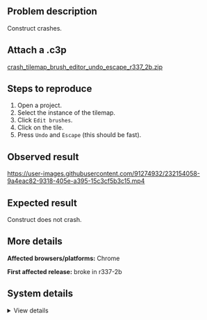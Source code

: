 ## Problem description

Construct crashes.

## Attach a .c3p

[crash_tilemap_brush_editor_undo_escape_r337_2b.zip](https://github.com/WilsonPercival/WilsonPercival/files/11237093/crash_tilemap_brush_editor_undo_escape_r337_2b.zip)

## Steps to reproduce

1. Open a project.
2. Select the instance of the tilemap.
3. Click `Edit brushes`.
4. Click on the tile.
5. Press `Undo` and `Escape` (this should be fast).

## Observed result

https://user-images.githubusercontent.com/91274932/232154058-9a4eac82-9318-405e-a395-15c3cf5b3c15.mp4

## Expected result

Construct does not crash.

## More details



**Affected browsers/platforms:** Chrome

**First affected release:** broke in r337-2b

## System details

<details><summary>View details</summary>

Error report information
Type: unhandled rejection
Reason: Error: Cannot read properties of null (reading 'bc') @ TypeError: Cannot read properties of null (reading 'bc') at lkb (https://editor.construct.net/r337-2/components/bars/tilemapBar/tilemapBar.js:46:365) at async slb.MC (https://editor.construct.net/r337-2/components/bars/tilemapBar/tilemapBar.js:189:263) at async hkb (https://editor.construct.net/r337-2/components/bars/tilemapBar/tilemapBar.js:45:280)
Stack: TypeError: Cannot read properties of null (reading 'bc') at lkb (https://editor.construct.net/r337-2/components/bars/tilemapBar/tilemapBar.js:46:365) at async slb.MC (https://editor.construct.net/r337-2/components/bars/tilemapBar/tilemapBar.js:189:263) at async hkb (https://editor.construct.net/r337-2/components/bars/tilemapBar/tilemapBar.js:45:280)
Construct version: r337.2
URL: https://editor.construct.net/r337-2/
Date: Fri Apr 14 2023 23:46:55 GMT+0300 (Восточная Европа, летнее время)
Uptime: 37.2 s

Platform information
Product: Construct 3 r337.2 (beta)
Browser: Chrome 109.0.5414.120
Browser engine: Chromium
Context: browser
Operating system: Windows NT 0.1.0
Device type: desktop
Device pixel ratio: 1
Logical CPU cores: 2
Approx. device memory: 4 GB
User agent: Mozilla/5.0 (Windows NT 10.0; Win64; x64) AppleWebKit/537.36 (KHTML, like Gecko) Chrome/109.0.0.0 Safari/537.36
Language setting: en-US

WebGL information
Version string: WebGL 2.0 (OpenGL ES 3.0 Chromium)
Numeric version: 2
Supports NPOT textures: yes
Supports GPU profiling: no
Supports highp precision: yes
Vendor: Google Inc. (Google)
Renderer: ANGLE (Google, Vulkan 1.3.0 (SwiftShader Device (Subzero) (0x0000C0DE)), SwiftShader driver)
Major performance caveat: yes
Maximum texture size: 8192
Point size range: 1 to 1023
Extensions: EXT_color_buffer_float, EXT_color_buffer_half_float, EXT_float_blend, EXT_texture_compression_bptc, EXT_texture_compression_rgtc, EXT_texture_filter_anisotropic, OES_draw_buffers_indexed, OES_texture_float_linear, WEBGL_compressed_texture_astc, WEBGL_compressed_texture_etc, WEBGL_compressed_texture_etc1, WEBGL_compressed_texture_s3tc, WEBGL_compressed_texture_s3tc_srgb, WEBGL_debug_renderer_info, WEBGL_lose_context, WEBGL_multi_draw, OVR_multiview2

</details>
